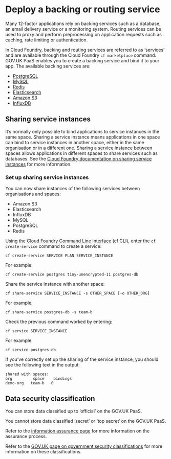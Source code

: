 # Deploy a backing or routing service

Many 12-factor applications rely on backing services such as a database, an email delivery service or a monitoring system. Routing services can be used to proxy and perform preprocessing on application requests such as caching, rate limiting or authentication.

In Cloud Foundry, backing and routing services are referred to as ‘services’ and are available through the Cloud Foundry `cf marketplace` command. GOV.UK PaaS enables you to create a backing service and bind it to your app. The available backing services are:

- [PostgreSQL](postgresql/#postgresql)
- [MySQL](mysql/#mysql)
- [Redis](redis/#redis)
- [Elasticsearch](elasticsearch/#elasticsearch)
- [Amazon S3](s3/#amazon-s3)
- [InfluxDB](influxdb/#influxdb)

## Sharing service instances 

It’s normally only possible to bind applications to service instances in the same space. Sharing a service instance means applications in one space can bind to service instances in another space, either in the same organisation or in a different one.  Sharing a service instance between spaces allows applications in different spaces to share services such as databases. 
See the [Cloud Foundry documentation on sharing service instances](https://docs.cloudfoundry.org/devguide/services/sharing-instances.html) for more information.

### Set up sharing service instances

You can now share instances of the following services between organisations and spaces:

* Amazon S3
* Elasticsearch
* InfluxDB
* MySQL
* PostgreSQL
* Redis



Using the [Cloud Foundry Command Line Interface](https://docs.cloudfoundry.org/cf-cli/) (cf CLI), enter the `cf create-service` command to create a service: 

```
cf create-service SERVICE PLAN SERVICE_INSTANCE
```
	
For example:

```
cf create-service postgres tiny-unencrypted-11 postgres-db
```


Share the service instance with another space:

```
cf share-service SERVICE_INSTANCE -s OTHER_SPACE [-o OTHER_ORG]
```

For example:

```
cf share-service postgres-db -s team-b
```

Check the previous command worked by entering:

```
cf service SERVICE_INSTANCE
```

For example:

```
cf service postgres-db
```

If you’ve correctly set up the sharing of the service instance, you should see the following text in the output:

```
shared with spaces:
org         space    bindings
demo-org   team-b   0
```



## Data security classification

You can store data classified up to ‘official’ on the GOV.UK PaaS.

You cannot store data classified ‘secret‘ or ‘top secret‘ on the GOV.UK PaaS.

Refer to the [information assurance page](https://www.cloud.service.gov.uk/ia) for more information on the assurance process.

Refer to the [GOV.UK page on government security classifications](https://www.gov.uk/government/publications/government-security-classifications) for more information on these classifications.
